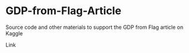 # GDP-from-Flag-Article
Source code and other materials to support the GDP from Flag article on Kaggle

Link
